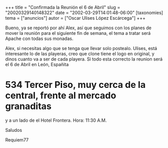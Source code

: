 +++
title = "Confirmada la Reunión el 6 de Abril"
slug = "20020329140148322"
date = "2002-03-29T14:01:48-06:00"
[taxonomies]
tema = ["anuncios"]
autor = ["Oscar Ulises López Escárcega"]
+++

Bueno, ya se reportó por ahí Alex, así que seguimos con los planes de
mover la reunión para el siguiente fin de semana, el tema a tratar será
Apache con todas sus monadas.

<!-- more -->
Alex, si necesitas algo que se tenga que llevar solo postealo.
Ulises, está interesante lo de las playeras, creo que clone tiene el
logo en original, y dinos cuanto va a ser de cada playera.
Si todo esta correcto la reunion será el 6 de Abril en León, Españita
# 534 Tercer Piso, muy cerca de la central, frente al mercado granaditas
y a un lado de el Hotel Frontera. Hora: 11:30 A.M.

Saludos

Requiem77
